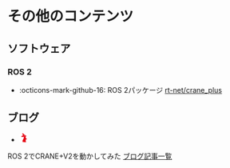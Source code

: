 # その他のコンテンツ

## ソフトウェア

### ROS 2

- :octicons-mark-github-16: 
ROS 2パッケージ
[rt-net/crane_plus](https://github.com/rt-net/crane_plus)

## ブログ

- <img src='../img/rt-logo-32x32.png' alt='RT' width='18px'>
ROS 2でCRANE+V2を動かしてみた
[ブログ記事一覧](https://rt-net.jp/humanoid/archives/category/developer/crane-plus-v2-ros2)
